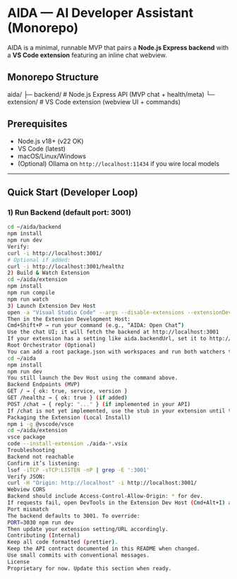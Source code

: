 # AIDA — AI Developer Assistant (Monorepo)

AIDA is a minimal, runnable MVP that pairs a **Node.js Express backend** with a **VS Code extension** featuring an inline chat webview.

## Monorepo Structure
aida/
├─ backend/ # Node.js Express API (MVP chat + health/meta)
└─ extension/ # VS Code extension (webview UI + commands)

## Prerequisites
- Node.js v18+ (v22 OK)
- VS Code (latest)
- macOS/Linux/Windows
- (Optional) Ollama on `http://localhost:11434` if you wire local models

---

## Quick Start (Developer Loop)

### 1) Run Backend (default port: **3001**)
```bash
cd ~/aida/backend
npm install
npm run dev
Verify:
curl -i http://localhost:3001/
# Optional if added:
curl -i http://localhost:3001/healthz
2) Build & Watch Extension
cd ~/aida/extension
npm install
npm run compile
npm run watch
3) Launch Extension Dev Host
open -a "Visual Studio Code" --args --disable-extensions --extensionDevelopmentPath="$HOME/aida/extension"
Then in the Extension Development Host:
Cmd+Shift+P → run your command (e.g., “AIDA: Open Chat”)
Use the chat UI; it will fetch the backend at http://localhost:3001
If your extension has a setting like aida.backendUrl, set it to http://localhost:3001.
Root Orchestrator (Optional)
You can add a root package.json with workspaces and run both watchers together:
cd ~/aida
npm install
npm run dev
You still launch the Dev Host using the command above.
Backend Endpoints (MVP)
GET / → { ok: true, service, version }
GET /healthz → { ok: true } (if added)
POST /chat → { reply: "..." } (if implemented in your API)
If /chat is not yet implemented, use the stub in your extension until the backend contract is finalized.
Packaging the Extension (Local Install)
npm i -g @vscode/vsce
cd ~/aida/extension
vsce package
code --install-extension ./aida-*.vsix
Troubleshooting
Backend not reachable
Confirm it’s listening:
lsof -iTCP -sTCP:LISTEN -nP | grep -E ':3001'
Verify JSON:
curl -H "Origin: http://localhost" -i http://localhost:3001/
Webview CORS
Backend should include Access-Control-Allow-Origin: * for dev.
If requests fail, open DevTools in the Extension Dev Host (Cmd+Alt+I) and check Network errors.
Port mismatch
The backend defaults to 3001. To override:
PORT=3030 npm run dev
Then update your extension setting/URL accordingly.
Contributing (Internal)
Keep all code formatted (prettier).
Keep the API contract documented in this README when changed.
Use small commits with conventional messages.
License
Proprietary for now. Update this section when ready.
